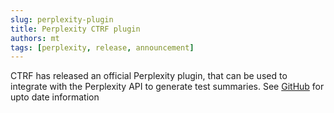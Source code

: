 ```yaml
---
slug: perplexity-plugin
title: Perplexity CTRF plugin
authors: mt
tags: [perplexity, release, announcement]
---
```


CTRF has released an official Perplexity plugin, that can be used to integrate with the Perplexity API to generate test summaries. See [GitHub](https://github.com/ctrf-io/ai-test-reporter) for upto date information
